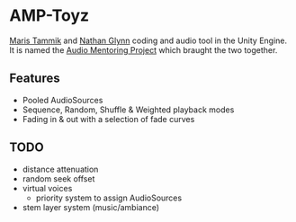 # AMP-Toyz

[Maris Tammik](https://github.com/fuzzblob) and [Nathan Glynn](https://github.com/Kionius) coding and audio tool in the Unity Engine. It is named the [Audio Mentoring Project](http://audiomentoring.com/) which braught the two together.

## Features

- Pooled AudioSources
- Sequence, Random, Shuffle & Weighted playback modes
- Fading in & out with a selection of fade curves

## TODO

- distance attenuation
- random seek offset
- virtual voices
    - priority system to assign AudioSources
- stem layer system (music/ambiance)
